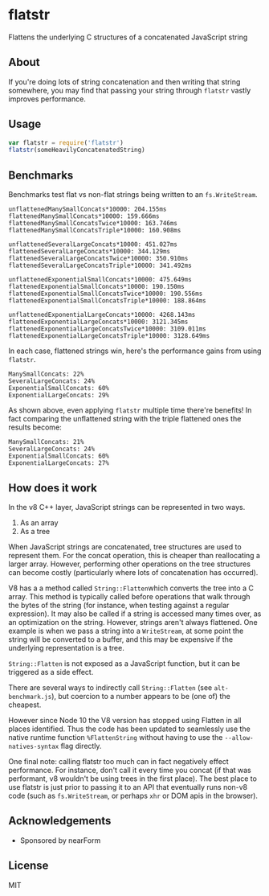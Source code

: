 # flatstr

Flattens the underlying C structures of a concatenated JavaScript string

## About

If you're doing lots of string concatenation and then writing that
string somewhere, you may find that passing your string through
`flatstr` vastly improves performance.

## Usage

```js
var flatstr = require('flatstr')
flatstr(someHeavilyConcatenatedString)
```

## Benchmarks

Benchmarks test flat vs non-flat strings being written to
an `fs.WriteStream`.

```
unflattenedManySmallConcats*10000: 204.155ms
flattenedManySmallConcats*10000: 159.666ms
flattenedManySmallConcatsTwice*10000: 163.746ms
flattenedManySmallConcatsTriple*10000: 160.908ms

unflattenedSeveralLargeConcats*10000: 451.027ms
flattenedSeveralLargeConcats*10000: 344.129ms
flattenedSeveralLargeConcatsTwice*10000: 350.910ms
flattenedSeveralLargeConcatsTriple*10000: 341.492ms

unflattenedExponentialSmallConcats*10000: 475.649ms
flattenedExponentialSmallConcats*10000: 190.150ms
flattenedExponentialSmallConcatsTwice*10000: 190.556ms
flattenedExponentialSmallConcatsTriple*10000: 188.864ms

unflattenedExponentialLargeConcats*10000: 4268.143ms
flattenedExponentialLargeConcats*10000: 3121.345ms
flattenedExponentialLargeConcatsTwice*10000: 3109.011ms
flattenedExponentialLargeConcatsTriple*10000: 3128.649ms
```

In each case, flattened strings win,
here's the performance gains from using `flatstr`.

```
ManySmallConcats: 22%
SeveralLargeConcats: 24%
ExponentialSmallConcats: 60%
ExponentialLargeConcats: 29%
```

As shown above, even applying `flatstr` multiple time there're benefits!
In fact comparing the unflattened string with the triple flattened ones the results become:

```
ManySmallConcats: 21%
SeveralLargeConcats: 24%
ExponentialSmallConcats: 60%
ExponentialLargeConcats: 27%

```

## How does it work

In the v8 C++ layer, JavaScript strings can be represented in two ways.

1. As an array
2. As a tree

When JavaScript strings are concatenated, tree structures are used
to represent them. For the concat operation, this is cheaper than
reallocating a larger array. However, performing other operations
on the tree structures can become costly (particularly where lots of
concatenation has occurred).

V8 has a a method called `String::Flatten`which converts the tree into a C array. This method is typically called before operations that walk through the bytes of the string (for instance, when testing against a regular expression). It may also be called if a string is accessed many times over,
as an optimization on the string. However, strings aren't always flattened. One example is when we pass a string into a `WriteStream`, at some point the string will be converted to a buffer, and this may be expensive if the underlying representation is a tree.

`String::Flatten` is not exposed as a JavaScript function, but it can be triggered as a side effect.

There are several ways to indirectly call `String::Flatten` (see `alt-benchmark.js`), 
but coercion to a number appears to be (one of) the cheapest.

However since Node 10 the V8 version has stopped using Flatten in all 
places identified. Thus the code has been updated to seamlessly 
use the native runtime function `%FlattenString` without having to use 
the `--allow-natives-syntax` flag directly. 

One final note: calling flatstr too much can in fact negatively effect performance. For instance, don't call it every time you concat (if that
was performant, v8 wouldn't be using trees in the first place). The best
place to use flatstr is just prior to passing it to an API that eventually
runs non-v8 code (such as `fs.WriteStream`, or perhaps `xhr` or DOM apis in the browser).


## Acknowledgements

* Sponsored by nearForm

## License

MIT
